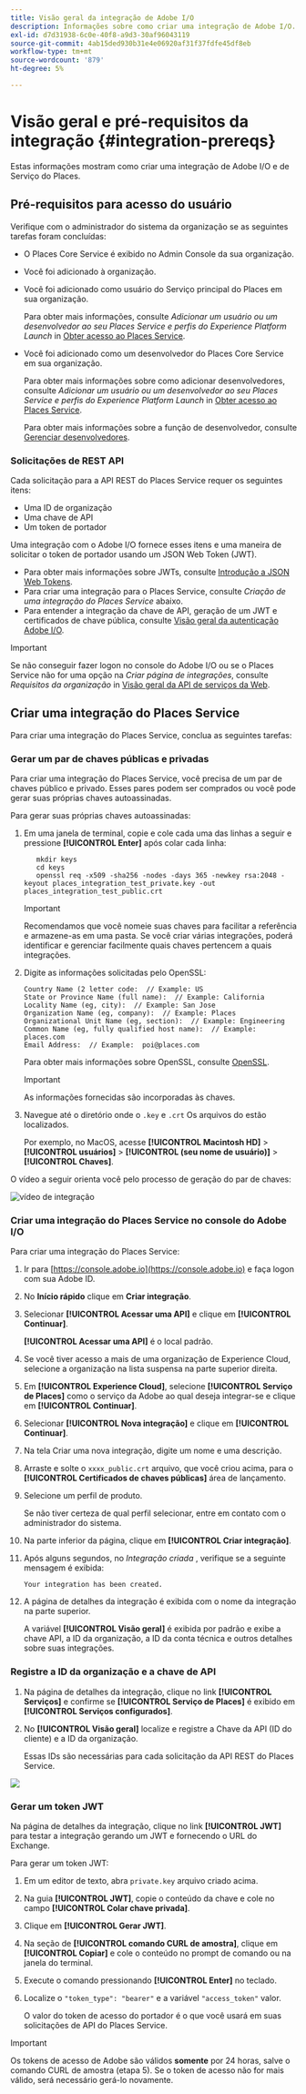 ```yaml
---
title: Visão geral da integração de Adobe I/O
description: Informações sobre como criar uma integração de Adobe I/O.
exl-id: d7d31938-6c0e-40f8-a9d3-30af96043119
source-git-commit: 4ab15ded930b31e4e06920af31f37fdfe45df8eb
workflow-type: tm+mt
source-wordcount: '879'
ht-degree: 5%

---
```


# Visão geral e pré-requisitos da integração {#integration-prereqs}

Estas informações mostram como criar uma integração de Adobe I/O e de Serviço do Places.

## Pré-requisitos para acesso do usuário

Verifique com o administrador do sistema da organização se as seguintes tarefas foram concluídas:

* O Places Core Service é exibido no Admin Console da sua organização.
* Você foi adicionado à organização.
* Você foi adicionado como usuário do Serviço principal do Places em sua organização.

   Para obter mais informações, consulte *Adicionar um usuário ou um desenvolvedor ao seu Places Service e perfis do Experience Platform Launch* in [Obter acesso ao Places Service](/help/places-gain-access.md).

* Você foi adicionado como um desenvolvedor do Places Core Service em sua organização.

   Para obter mais informações sobre como adicionar desenvolvedores, consulte *Adicionar um usuário ou um desenvolvedor ao seu Places Service e perfis do Experience Platform Launch* in [Obter acesso ao Places Service](/help/places-gain-access.md).

   Para obter mais informações sobre a função de desenvolvedor, consulte [Gerenciar desenvolvedores](https://helpx.adobe.com/br/enterprise/using/manage-developers.html).

### Solicitações de REST API

Cada solicitação para a API REST do Places Service requer os seguintes itens:

* Uma ID de organização
* Uma chave de API
* Um token de portador

Uma integração com o Adobe I/O fornece esses itens e uma maneira de solicitar o token de portador usando um JSON Web Token (JWT).

* Para obter mais informações sobre JWTs, consulte [Introdução a JSON Web Tokens](https://jwt.io/introduction/).
* Para criar uma integração para o Places Service, consulte *Criação de uma integração do Places Service* abaixo.
* Para entender a integração da chave de API, geração de um JWT e certificados de chave pública, consulte [Visão geral da autenticação Adobe I/O](https://www.adobe.io/apis/cloudplatform/console/authentication/gettingstarted.html).

>[!IMPORTANT]
>
>Se não conseguir fazer logon no console do Adobe I/O ou se o Places Service não for uma opção na *Criar página de integrações*, consulte *Requisitos da organização* in [Visão geral da API de serviços da Web](/help/web-service-api/places-web-services.md).

## Criar uma integração do Places Service

Para criar uma integração do Places Service, conclua as seguintes tarefas:

### Gerar um par de chaves públicas e privadas

Para criar uma integração do Places Service, você precisa de um par de chaves público e privado. Esses pares podem ser comprados ou você pode gerar suas próprias chaves autoassinadas.

Para gerar suas próprias chaves autoassinadas:

1. Em uma janela de terminal, copie e cole cada uma das linhas a seguir e pressione **[!UICONTROL Enter]** após colar cada linha:

   ```text
      mkdir keys
      cd keys
      openssl req -x509 -sha256 -nodes -days 365 -newkey rsa:2048 -keyout places_integration_test_private.key -out    places_integration_test_public.crt
   ```

   >[!IMPORTANT]
   >
   >Recomendamos que você nomeie suas chaves para facilitar a referência e armazene-as em uma pasta. Se você criar várias integrações, poderá identificar e gerenciar facilmente quais chaves pertencem a quais integrações.

1. Digite as informações solicitadas pelo OpenSSL:

   ```text
   Country Name (2 letter code:  // Example: US
   State or Province Name (full name):  // Example: California
   Locality Name (eg, city):  // Example: San Jose
   Organization Name (eg, company):  // Example: Places
   Organizational Unit Name (eg, section):  // Example: Engineering
   Common Name (eg, fully qualified host name):  // Example: places.com
   Email Address:  // Example:  poi@places.com
   ```

   Para obter mais informações sobre OpenSSL, consulte [OpenSSL](https://www.openssl.org/).

   >[!IMPORTANT]
   >
   >As informações fornecidas são incorporadas às chaves.

1. Navegue até o diretório onde o `.key` e `.crt` Os arquivos do estão localizados.

   Por exemplo, no MacOS, acesse **[!UICONTROL Macintosh HD]** > **[!UICONTROL usuários]** > **[!UICONTROL (seu nome de usuário)]** > **[!UICONTROL Chaves]**.

O vídeo a seguir orienta você pelo processo de geração do par de chaves:

![vídeo de integração](/help/assets/places_integration_video.gif)

### Criar uma integração do Places Service no console do Adobe I/O

Para criar uma integração do Places Service:

1. Ir para [https://console.adobe.io](https://console.adobe.io) e faça logon com sua Adobe ID.
1. No **Início rápido** clique em **Criar integração**.
1. Selecionar **[!UICONTROL Acessar uma API]** e clique em **[!UICONTROL Continuar]**.

   **[!UICONTROL Acessar uma API]** é o local padrão.

1. Se você tiver acesso a mais de uma organização de Experience Cloud, selecione a organização na lista suspensa na parte superior direita.
1. Em **[!UICONTROL Experience Cloud]**, selecione **[!UICONTROL Serviço de Places]** como o serviço da Adobe ao qual deseja integrar-se e clique em **[!UICONTROL Continuar]**.
1. Selecionar **[!UICONTROL Nova integração]** e clique em **[!UICONTROL Continuar]**.
1. Na tela Criar uma nova integração, digite um nome e uma descrição.
1. Arraste e solte o `xxxx_public.crt` arquivo, que você criou acima, para o **[!UICONTROL Certificados de chaves públicas]** área de lançamento.
1. Selecione um perfil de produto.

   Se não tiver certeza de qual perfil selecionar, entre em contato com o administrador do sistema.
1. Na parte inferior da página, clique em **[!UICONTROL Criar integração]**.
1. Após alguns segundos, no *Integração criada* , verifique se a seguinte mensagem é exibida:

   `Your integration has been created.`

1. A página de detalhes da integração é exibida com o nome da integração na parte superior.

   A variável **[!UICONTROL Visão geral]** é exibida por padrão e exibe a chave API, a ID da organização, a ID da conta técnica e outros detalhes sobre suas integrações.

### Registre a ID da organização e a chave de API

1. Na página de detalhes da integração, clique no link **[!UICONTROL Serviços]** e confirme se **[!UICONTROL Serviço de Places]** é exibido em **[!UICONTROL Serviços configurados]**.
1. No **[!UICONTROL Visão geral]** localize e registre a Chave da API (ID do cliente) e a ID da organização.

   Essas IDs são necessárias para cada solicitação da API REST do Places Service.

![](/help/assets/places_orgid_api-key.png)

### Gerar um token JWT

Na página de detalhes da integração, clique no link **[!UICONTROL JWT]** para testar a integração gerando um JWT e fornecendo o URL do Exchange.

Para gerar um token JWT:

1. Em um editor de texto, abra `private.key` arquivo criado acima.
1. Na guia **[!UICONTROL JWT]**, copie o conteúdo da chave e cole no campo **[!UICONTROL Colar chave privada]**.
1. Clique em **[!UICONTROL Gerar JWT]**.
1. Na seção de **[!UICONTROL comando CURL de amostra]**, clique em **[!UICONTROL Copiar]** e cole o conteúdo no prompt de comando ou na janela do terminal.
1. Execute o comando pressionando **[!UICONTROL Enter]** no teclado.
1. Localize o `"token_type": "bearer"` e a variável `"access_token"` valor.

   O valor do token de acesso do portador é o que você usará em suas solicitações de API do Places Service.

>[!IMPORTANT]
>
>Os tokens de acesso de Adobe são válidos **somente** por 24 horas, salve o comando CURL de amostra (etapa 5). Se o token de acesso não for mais válido, será necessário gerá-lo novamente.
